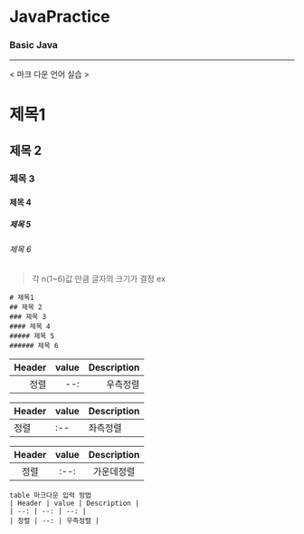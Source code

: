 # JavaPractice

### Basic Java

--------
< 마크 다운 언어 실습 >
# 제목1
## 제목 2
### 제목 3
#### 제목 4
##### 제목 5  
###### 제목 6
> 각 n(1~6)값 만큼 글자의 크기가 결정
ex 
```plaintext
# 제목1
## 제목 2
### 제목 3
#### 제목 4
##### 제목 5
###### 제목 6
```


| Header | value | Description |
| --: | --: | --: |
| 정렬 | --: | 우측정렬 | 

| Header | value | Description |
| :-- | :-- | :-- |
| 정렬 | :-- | 좌측정렬 |

| Header | value | Description |
| :--: | :--: | :--: |
| 정렬 | :--: | 가운데정렬 |

```plaintext 
table 마크다운 입력 방법
| Header | value | Description |
| --: | --: | --: |
| 정렬 | --: | 우측정렬 | 
```

  
